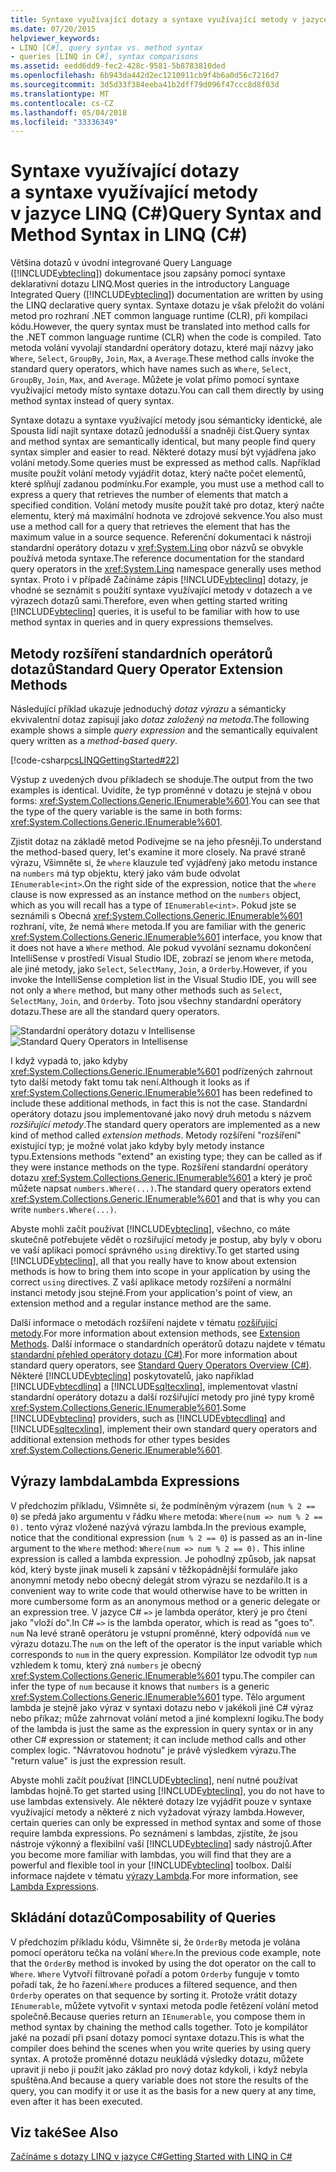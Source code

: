 ```yaml
---
title: Syntaxe využívající dotazy a syntaxe využívající metody v jazyce LINQ (C#)
ms.date: 07/20/2015
helpviewer_keywords:
- LINQ [C#], query syntax vs. method syntax
- queries [LINQ in C#], syntax comparisons
ms.assetid: eedd6dd9-fec2-428c-9581-5b8783810ded
ms.openlocfilehash: 6b943da442d2ec1210911cb9f4b6a0d56c7216d7
ms.sourcegitcommit: 3d5d33f384eeba41b2dff79d096f47ccc8d8f03d
ms.translationtype: MT
ms.contentlocale: cs-CZ
ms.lasthandoff: 05/04/2018
ms.locfileid: "33336349"
---
```

# <a name="query-syntax-and-method-syntax-in-linq-c"></a><span data-ttu-id="fe371-102">Syntaxe využívající dotazy a syntaxe využívající metody v jazyce LINQ (C#)</span><span class="sxs-lookup"><span data-stu-id="fe371-102">Query Syntax and Method Syntax in LINQ (C#)</span></span>
<span data-ttu-id="fe371-103">Většina dotazů v úvodní integrované Query Language ([!INCLUDE[vbteclinq](~/includes/vbteclinq-md.md)]) dokumentace jsou zapsány pomocí syntaxe deklarativní dotazu LINQ.</span><span class="sxs-lookup"><span data-stu-id="fe371-103">Most queries in the introductory Language Integrated Query ([!INCLUDE[vbteclinq](~/includes/vbteclinq-md.md)]) documentation are written by using the LINQ declarative query syntax.</span></span> <span data-ttu-id="fe371-104">Syntaxe dotazu je však přeložit do volání metod pro rozhraní .NET common language runtime (CLR), při kompilaci kódu.</span><span class="sxs-lookup"><span data-stu-id="fe371-104">However, the query syntax must be translated into method calls for the .NET common language runtime (CLR) when the code is compiled.</span></span> <span data-ttu-id="fe371-105">Tato metoda volání vyvolají standardní operátory dotazu, které mají názvy jako `Where`, `Select`, `GroupBy`, `Join`, `Max`, a `Average`.</span><span class="sxs-lookup"><span data-stu-id="fe371-105">These method calls invoke the standard query operators, which have names such as `Where`, `Select`, `GroupBy`, `Join`, `Max`, and `Average`.</span></span> <span data-ttu-id="fe371-106">Můžete je volat přímo pomocí syntaxe využívající metody místo syntaxe dotazu.</span><span class="sxs-lookup"><span data-stu-id="fe371-106">You can call them directly by using method syntax instead of query syntax.</span></span>  
  
 <span data-ttu-id="fe371-107">Syntaxe dotazu a syntaxe využívající metody jsou sémanticky identické, ale Spousta lidí najít syntaxe dotazů jednodušší a snadněji číst.</span><span class="sxs-lookup"><span data-stu-id="fe371-107">Query syntax and method syntax are semantically identical, but many people find query syntax simpler and easier to read.</span></span> <span data-ttu-id="fe371-108">Některé dotazy musí být vyjádřena jako volání metody.</span><span class="sxs-lookup"><span data-stu-id="fe371-108">Some queries must be expressed as method calls.</span></span> <span data-ttu-id="fe371-109">Například musíte použít volání metody vyjádřit dotaz, který načte počet elementů, které splňují zadanou podmínku.</span><span class="sxs-lookup"><span data-stu-id="fe371-109">For example, you must use a method call to express a query that retrieves the number of elements that match a specified condition.</span></span> <span data-ttu-id="fe371-110">Volání metody musíte použít také pro dotaz, který načte elementu, který má maximální hodnota ve zdrojové sekvence.</span><span class="sxs-lookup"><span data-stu-id="fe371-110">You also must use a method call for a query that retrieves the element that has the maximum value in a source sequence.</span></span> <span data-ttu-id="fe371-111">Referenční dokumentaci k nástroji standardní operátory dotazu v <xref:System.Linq> obor názvů se obvykle používá metoda syntaxe.</span><span class="sxs-lookup"><span data-stu-id="fe371-111">The reference documentation for the standard query operators in the <xref:System.Linq> namespace generally uses method syntax.</span></span> <span data-ttu-id="fe371-112">Proto i v případě Začínáme zápis [!INCLUDE[vbteclinq](~/includes/vbteclinq-md.md)] dotazy, je vhodné se seznámit s použití syntaxe využívající metody v dotazech a ve výrazech dotazů sami.</span><span class="sxs-lookup"><span data-stu-id="fe371-112">Therefore, even when getting started writing [!INCLUDE[vbteclinq](~/includes/vbteclinq-md.md)] queries, it is useful to be familiar with how to use method syntax in queries and in query expressions themselves.</span></span>  
  
## <a name="standard-query-operator-extension-methods"></a><span data-ttu-id="fe371-113">Metody rozšíření standardních operátorů dotazů</span><span class="sxs-lookup"><span data-stu-id="fe371-113">Standard Query Operator Extension Methods</span></span>  
 <span data-ttu-id="fe371-114">Následující příklad ukazuje jednoduchý *dotaz výrazu* a sémanticky ekvivalentní dotaz zapisují jako *dotaz založený na metoda*.</span><span class="sxs-lookup"><span data-stu-id="fe371-114">The following example shows a simple *query expression* and the semantically equivalent query written as a *method-based query*.</span></span>  
  
 [!code-csharp[csLINQGettingStarted#22](../../../../csharp/programming-guide/concepts/linq/codesnippet/CSharp/query-syntax-and-method-syntax-in-linq_1.cs)]  
  
 <span data-ttu-id="fe371-115">Výstup z uvedených dvou příkladech se shoduje.</span><span class="sxs-lookup"><span data-stu-id="fe371-115">The output from the two examples is identical.</span></span> <span data-ttu-id="fe371-116">Uvidíte, že typ proměnné v dotazu je stejná v obou forms: <xref:System.Collections.Generic.IEnumerable%601>.</span><span class="sxs-lookup"><span data-stu-id="fe371-116">You can see that the type of the query variable is the same in both forms: <xref:System.Collections.Generic.IEnumerable%601>.</span></span>  
  
 <span data-ttu-id="fe371-117">Zjistit dotaz na základě metod Podívejme se na jeho přesněji.</span><span class="sxs-lookup"><span data-stu-id="fe371-117">To understand the method-based query, let's examine it more closely.</span></span> <span data-ttu-id="fe371-118">Na pravé straně výrazu, Všimněte si, že `where` klauzule teď vyjádřený jako metodu instance na `numbers` má typ objektu, který jako vám bude odvolat `IEnumerable<int>`.</span><span class="sxs-lookup"><span data-stu-id="fe371-118">On the right side of the expression, notice that the `where` clause is now expressed as an instance method on the `numbers` object, which as you will recall has a type of `IEnumerable<int>`.</span></span> <span data-ttu-id="fe371-119">Pokud jste se seznámili s Obecná <xref:System.Collections.Generic.IEnumerable%601> rozhraní, víte, že nemá `Where` metoda.</span><span class="sxs-lookup"><span data-stu-id="fe371-119">If you are familiar with the generic <xref:System.Collections.Generic.IEnumerable%601> interface, you know that it does not have a `Where` method.</span></span> <span data-ttu-id="fe371-120">Ale pokud vyvolání seznamu dokončení IntelliSense v prostředí Visual Studio IDE, zobrazí se jenom `Where` metoda, ale jiné metody, jako `Select`, `SelectMany`, `Join`, a `Orderby`.</span><span class="sxs-lookup"><span data-stu-id="fe371-120">However, if you invoke the IntelliSense completion list in the Visual Studio IDE, you will see not only a `Where` method, but many other methods such as `Select`, `SelectMany`, `Join`, and `Orderby`.</span></span> <span data-ttu-id="fe371-121">Toto jsou všechny standardní operátory dotazu.</span><span class="sxs-lookup"><span data-stu-id="fe371-121">These are all the standard query operators.</span></span>  
  
 <span data-ttu-id="fe371-122">![Standardní operátory dotazu v Intellisense](../../../../csharp/programming-guide/concepts/linq/media/standardqueryops.png "StandardQueryOps")</span><span class="sxs-lookup"><span data-stu-id="fe371-122">![Standard Query Operators in Intellisense](../../../../csharp/programming-guide/concepts/linq/media/standardqueryops.png "StandardQueryOps")</span></span>  
  
 <span data-ttu-id="fe371-123">I když vypadá to, jako kdyby <xref:System.Collections.Generic.IEnumerable%601> podřízených zahrnout tyto další metody fakt tomu tak není.</span><span class="sxs-lookup"><span data-stu-id="fe371-123">Although it looks as if <xref:System.Collections.Generic.IEnumerable%601> has been redefined to include these additional methods, in fact this is not the case.</span></span> <span data-ttu-id="fe371-124">Standardní operátory dotazu jsou implementované jako nový druh metodu s názvem *rozšiřující metody*.</span><span class="sxs-lookup"><span data-stu-id="fe371-124">The standard query operators are implemented as a new kind of method called *extension methods*.</span></span> <span data-ttu-id="fe371-125">Metody rozšíření "rozšíření" existující typ; je možné volat jako kdyby byly metody instance typu.</span><span class="sxs-lookup"><span data-stu-id="fe371-125">Extensions methods "extend" an existing type; they can be called as if they were instance methods on the type.</span></span> <span data-ttu-id="fe371-126">Rozšíření standardní operátory dotazu <xref:System.Collections.Generic.IEnumerable%601> a který je proč můžete napsat `numbers.Where(...)`.</span><span class="sxs-lookup"><span data-stu-id="fe371-126">The standard query operators extend <xref:System.Collections.Generic.IEnumerable%601> and that is why you can write `numbers.Where(...)`.</span></span>  
  
 <span data-ttu-id="fe371-127">Abyste mohli začít používat [!INCLUDE[vbteclinq](~/includes/vbteclinq-md.md)], všechno, co máte skutečně potřebujete vědět o rozšiřující metody je postup, aby byly v oboru ve vaší aplikaci pomocí správného `using` direktivy.</span><span class="sxs-lookup"><span data-stu-id="fe371-127">To get started using [!INCLUDE[vbteclinq](~/includes/vbteclinq-md.md)], all that you really have to know about extension methods is how to bring them into scope in your application by using the correct `using` directives.</span></span> <span data-ttu-id="fe371-128">Z vaší aplikace metody rozšíření a normální instanci metody jsou stejné.</span><span class="sxs-lookup"><span data-stu-id="fe371-128">From your application's point of view, an extension method and a regular instance method are the same.</span></span>  
  
 <span data-ttu-id="fe371-129">Další informace o metodách rozšíření najdete v tématu [rozšiřující metody](../../../../csharp/programming-guide/classes-and-structs/extension-methods.md).</span><span class="sxs-lookup"><span data-stu-id="fe371-129">For more information about extension methods, see [Extension Methods](../../../../csharp/programming-guide/classes-and-structs/extension-methods.md).</span></span> <span data-ttu-id="fe371-130">Další informace o standardních operátorů dotazu najdete v tématu [standardní přehled operátory dotazu (C#)](../../../../csharp/programming-guide/concepts/linq/standard-query-operators-overview.md).</span><span class="sxs-lookup"><span data-stu-id="fe371-130">For more information about standard query operators, see [Standard Query Operators Overview (C#)](../../../../csharp/programming-guide/concepts/linq/standard-query-operators-overview.md).</span></span> <span data-ttu-id="fe371-131">Některé [!INCLUDE[vbteclinq](~/includes/vbteclinq-md.md)] poskytovatelů, jako například [!INCLUDE[vbtecdlinq](~/includes/vbtecdlinq-md.md)] a [!INCLUDE[sqltecxlinq](~/includes/sqltecxlinq-md.md)], implementovat vlastní standardní operátory dotazu a další rozšiřující metody pro jiné typy kromě <xref:System.Collections.Generic.IEnumerable%601>.</span><span class="sxs-lookup"><span data-stu-id="fe371-131">Some [!INCLUDE[vbteclinq](~/includes/vbteclinq-md.md)] providers, such as [!INCLUDE[vbtecdlinq](~/includes/vbtecdlinq-md.md)] and [!INCLUDE[sqltecxlinq](~/includes/sqltecxlinq-md.md)], implement their own standard query operators and additional extension methods for other types besides <xref:System.Collections.Generic.IEnumerable%601>.</span></span>  
  
## <a name="lambda-expressions"></a><span data-ttu-id="fe371-132">Výrazy lambda</span><span class="sxs-lookup"><span data-stu-id="fe371-132">Lambda Expressions</span></span>  
 <span data-ttu-id="fe371-133">V předchozím příkladu, Všimněte si, že podmíněným výrazem (`num % 2 == 0`) se předá jako argumentu v řádku `Where` metoda: `Where(num => num % 2 == 0).` tento výraz vložené nazývá výrazu lambda.</span><span class="sxs-lookup"><span data-stu-id="fe371-133">In the previous example, notice that the conditional expression (`num % 2 == 0`) is passed as an in-line argument to the `Where` method: `Where(num => num % 2 == 0).` This inline expression is called a lambda expression.</span></span> <span data-ttu-id="fe371-134">Je pohodlný způsob, jak napsat kód, který byste jinak museli k zapsání v těžkopádnější formuláře jako anonymní metody nebo obecný delegát strom výrazu se nezdařilo.</span><span class="sxs-lookup"><span data-stu-id="fe371-134">It is a convenient way to write code that would otherwise have to be written in more cumbersome form as an anonymous method or a generic delegate or an expression tree.</span></span> <span data-ttu-id="fe371-135">V jazyce C# `=>` je lambda operátor, který je pro čtení jako "vloží do".</span><span class="sxs-lookup"><span data-stu-id="fe371-135">In C# `=>` is the lambda operator, which is read as "goes to".</span></span> <span data-ttu-id="fe371-136">`num` Na levé straně operátoru je vstupní proměnné, který odpovídá `num` ve výrazu dotazu.</span><span class="sxs-lookup"><span data-stu-id="fe371-136">The `num` on the left of the operator is the input variable which corresponds to `num` in the query expression.</span></span> <span data-ttu-id="fe371-137">Kompilátor lze odvodit typ `num` vzhledem k tomu, který zná `numbers` je obecný <xref:System.Collections.Generic.IEnumerable%601> typu.</span><span class="sxs-lookup"><span data-stu-id="fe371-137">The compiler can infer the type of `num` because it knows that `numbers` is a generic <xref:System.Collections.Generic.IEnumerable%601> type.</span></span> <span data-ttu-id="fe371-138">Tělo argument lambda je stejně jako výraz v syntaxi dotazu nebo v jakékoli jiné C# výraz nebo příkaz; může zahrnovat volání metod a jiné komplexní logiku.</span><span class="sxs-lookup"><span data-stu-id="fe371-138">The body of the lambda is just the same as the expression in query syntax or in any other C# expression or statement; it can include method calls and other complex logic.</span></span> <span data-ttu-id="fe371-139">"Návratovou hodnotu" je právě výsledkem výrazu.</span><span class="sxs-lookup"><span data-stu-id="fe371-139">The "return value" is just the expression result.</span></span>  
  
 <span data-ttu-id="fe371-140">Abyste mohli začít používat [!INCLUDE[vbteclinq](~/includes/vbteclinq-md.md)], není nutné používat lambdas hojně.</span><span class="sxs-lookup"><span data-stu-id="fe371-140">To get started using [!INCLUDE[vbteclinq](~/includes/vbteclinq-md.md)], you do not have to use lambdas extensively.</span></span> <span data-ttu-id="fe371-141">Ale některé dotazy lze vyjádřit pouze v syntaxe využívající metody a některé z nich vyžadovat výrazy lambda.</span><span class="sxs-lookup"><span data-stu-id="fe371-141">However, certain queries can only be expressed in method syntax and some of those require lambda expressions.</span></span> <span data-ttu-id="fe371-142">Po seznámení s lambdas, zjistíte, že jsou nástroje výkonný a flexibilní vaší [!INCLUDE[vbteclinq](~/includes/vbteclinq-md.md)] sady nástrojů.</span><span class="sxs-lookup"><span data-stu-id="fe371-142">After you become more familiar with lambdas, you will find that they are a powerful and flexible tool in your [!INCLUDE[vbteclinq](~/includes/vbteclinq-md.md)] toolbox.</span></span> <span data-ttu-id="fe371-143">Další informace najdete v tématu [výrazy Lambda](../../../../csharp/programming-guide/statements-expressions-operators/lambda-expressions.md).</span><span class="sxs-lookup"><span data-stu-id="fe371-143">For more information, see [Lambda Expressions](../../../../csharp/programming-guide/statements-expressions-operators/lambda-expressions.md).</span></span>  
  
## <a name="composability-of-queries"></a><span data-ttu-id="fe371-144">Skládání dotazů</span><span class="sxs-lookup"><span data-stu-id="fe371-144">Composability of Queries</span></span>  
 <span data-ttu-id="fe371-145">V předchozím příkladu kódu, Všimněte si, že `OrderBy` metoda je volána pomocí operátoru tečka na volání `Where`.</span><span class="sxs-lookup"><span data-stu-id="fe371-145">In the previous code example, note that the `OrderBy` method is invoked by using the dot operator on the call to `Where`.</span></span> <span data-ttu-id="fe371-146">`Where` Vytvoří filtrované pořadí a potom `Orderby` funguje v tomto pořadí tak, že ho řazení.</span><span class="sxs-lookup"><span data-stu-id="fe371-146">`Where` produces a filtered sequence, and then `Orderby` operates on that sequence by sorting it.</span></span> <span data-ttu-id="fe371-147">Protože vrátit dotazy `IEnumerable`, můžete vytvořit v syntaxi metoda podle řetězení volání metod společně.</span><span class="sxs-lookup"><span data-stu-id="fe371-147">Because queries return an `IEnumerable`, you compose them in method syntax by chaining the method calls together.</span></span> <span data-ttu-id="fe371-148">Toto je kompilátor jaké na pozadí při psaní dotazy pomocí syntaxe dotazu.</span><span class="sxs-lookup"><span data-stu-id="fe371-148">This is what the compiler does behind the scenes when you write queries by using query syntax.</span></span> <span data-ttu-id="fe371-149">A protože proměnné dotazu neukládá výsledky dotazu, můžete upravit ji nebo ji použít jako základ pro nový dotaz kdykoli, i když nebyla spuštěna.</span><span class="sxs-lookup"><span data-stu-id="fe371-149">And because a query variable does not store the results of the query, you can modify it or use it as the basis for a new query at any time, even after it has been executed.</span></span>  
  
## <a name="see-also"></a><span data-ttu-id="fe371-150">Viz také</span><span class="sxs-lookup"><span data-stu-id="fe371-150">See Also</span></span>  
 [<span data-ttu-id="fe371-151">Začínáme s dotazy LINQ v jazyce C#</span><span class="sxs-lookup"><span data-stu-id="fe371-151">Getting Started with LINQ in C#</span></span>](../../../../csharp/programming-guide/concepts/linq/getting-started-with-linq.md)
